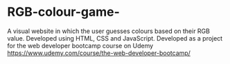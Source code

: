 # RGB-colour-game-
A visual website in which the user guesses colours based on their RGB value. Developed using HTML, CSS and JavaScript.
Developed as a project for the web developer bootcamp course on Udemy
https://www.udemy.com/course/the-web-developer-bootcamp/
